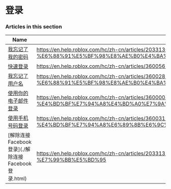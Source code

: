 # 登录  
### Articles in this section
Name|URL
-|-
[我忘记了我的密码](./我忘记了我的密码.html) |https://en.help.roblox.com/hc/zh-cn/articles/203313070-%E6%88%91%E5%BF%98%E8%AE%B0%E4%BA%86%E6%88%91%E7%9A%84%E5%AF%86%E7%A0%81
[快速登录](./快速登录.html) |https://en.help.roblox.com/hc/zh-cn/articles/360056582012-%E5%BF%AB%E9%80%9F%E7%99%BB%E5%BD%95
[我忘记了用户名](./我忘记了用户名.html) |https://en.help.roblox.com/hc/zh-cn/articles/360028719931-%E6%88%91%E5%BF%98%E8%AE%B0%E4%BA%86%E7%94%A8%E6%88%B7%E5%90%8D
[使用你的电子邮件登录](./使用你的电子邮件登录.html) |https://en.help.roblox.com/hc/zh-cn/articles/360000495826-%E4%BD%BF%E7%94%A8%E4%BD%A0%E7%9A%84%E7%94%B5%E5%AD%90%E9%82%AE%E4%BB%B6%E7%99%BB%E5%BD%95
[使用手机号码登录](./使用手机号码登录.html) |https://en.help.roblox.com/hc/zh-cn/articles/360031771371-%E4%BD%BF%E7%94%A8%E6%89%8B%E6%9C%BA%E5%8F%B7%E7%A0%81%E7%99%BB%E5%BD%95
[解除连接 Facebook 登录](./解除连接 Facebook 登录.html) |https://en.help.roblox.com/hc/zh-cn/articles/203313110-%E8%A7%A3%E9%99%A4%E8%BF%9E%E6%8E%A5-Facebook-%E7%99%BB%E5%BD%95